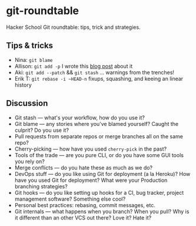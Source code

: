 git-roundtable
==============

Hacker School Git roundtable: tips, trick and strategies.

## Tips & tricks

* Nina: `git blame`
* Allison: `git add -p` I wrote this [blog post](http://akaptur.github.io/blog/2012/12/18/git-add-p-the-wave-of-the-future/) about it
* Aki: `git add --patch` && `git stash` ... warnings from the trenches!
* Erik T: `git rebase -i ~HEAD-n` fixups, squashing, and keeing an linear history

## Discussion

* Git stash — what's your workflow, how do you use it?
* Git blame — any stories where you've blamed yourself? Caught the culprit? Do you use it?
* Pull requests from separate repos or merge branches all on the same repo?
* Cherry-picking — how have you used `cherry-pick` in the past?
* Tools of the trade — are you pure CLI, or do you have some GUI tools you rely on?
* Merge conflicts — do you hate these as much as we do?
* DevOps stuff — do you like using Git for deployment (a la Heroku)? How have you used Git for deployment? What were your Production branching strategies?
* Git hooks — do you like setting up hooks for a CI, bug tracker, project management software? Something else cool?
* Personal best practices: rebasing, commit messages, etc.
* Git internals — what happens when you branch? When you pull? Why is it different than an other VCS out there? Love it? Hate it?